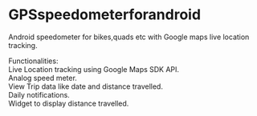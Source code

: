 # GPSspeedometerforandroid

Android speedometer for bikes,quads etc with Google maps live location tracking.

Functionalities:  
Live Location tracking using Google Maps SDK API.  
Analog speed meter.  
View Trip data like date and distance travelled.  
Daily notifications.  
Widget to display distance travelled.  
